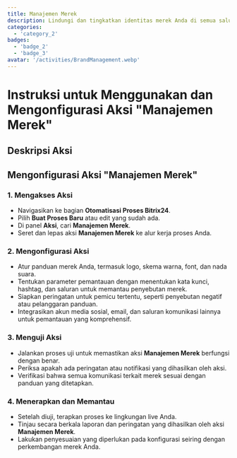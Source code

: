 ```yaml
---
title: Manajemen Merek
description: Lindungi dan tingkatkan identitas merek Anda di semua saluran.
categories: 
  - 'category_2'
badges: 
  - 'badge_2'
  - 'badge_3'
avatar: '/activities/BrandManagement.webp'
---
```

# Instruksi untuk Menggunakan dan Mengonfigurasi Aksi "Manajemen Merek"

## Deskripsi Aksi

## **Mengonfigurasi Aksi "Manajemen Merek"**

### 1. Mengakses Aksi
- Navigasikan ke bagian **Otomatisasi Proses Bitrix24**.
- Pilih **Buat Proses Baru** atau edit yang sudah ada.
- Di panel **Aksi**, cari **Manajemen Merek**.
- Seret dan lepas aksi **Manajemen Merek** ke alur kerja proses Anda.

### 2. Mengonfigurasi Aksi
- Atur panduan merek Anda, termasuk logo, skema warna, font, dan nada suara.
- Tentukan parameter pemantauan dengan menentukan kata kunci, hashtag, dan saluran untuk memantau penyebutan merek.
- Siapkan peringatan untuk pemicu tertentu, seperti penyebutan negatif atau pelanggaran panduan.
- Integrasikan akun media sosial, email, dan saluran komunikasi lainnya untuk pemantauan yang komprehensif.

### 3. Menguji Aksi
- Jalankan proses uji untuk memastikan aksi **Manajemen Merek** berfungsi dengan benar.
- Periksa apakah ada peringatan atau notifikasi yang dihasilkan oleh aksi.
- Verifikasi bahwa semua komunikasi terkait merek sesuai dengan panduan yang ditetapkan.

### 4. Menerapkan dan Memantau
- Setelah diuji, terapkan proses ke lingkungan live Anda.
- Tinjau secara berkala laporan dan peringatan yang dihasilkan oleh aksi **Manajemen Merek**.
- Lakukan penyesuaian yang diperlukan pada konfigurasi seiring dengan perkembangan merek Anda.